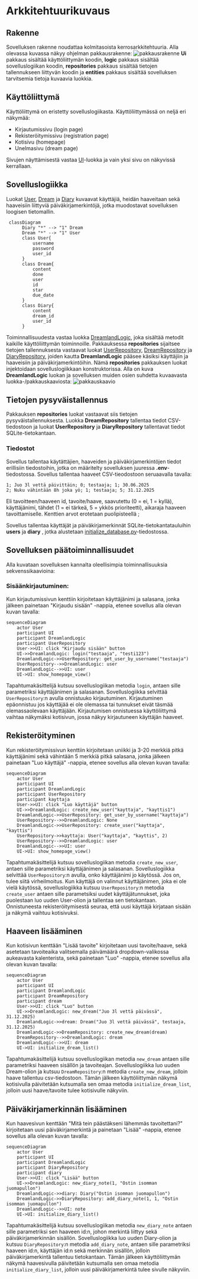 # Arkkitehtuurikuvaus
## Rakenne
Sovelluksen rakenne noudattaa kolmitasoista kerrosarkkitehtuuria. Alla olevassa kuvassa näkyy ohjelman pakkausrakenne:
![pakkausrakenne](https://github.com/user-attachments/assets/13a25ae5-055c-4cad-a697-4402c6c7aa21)
__Ui__ pakkaus sisältää käyttöliittymän koodin, __logic__ pakkaus sisältää sovelluslogiikan koodin, __repositories__ pakkaus sisältää tietojen tallennukseen liittyvän koodin ja __entities__ pakkaus sisältää sovelluksen tarvitsemia tietoja kuvaavia luokkia.

## Käyttöliittymä
Käyttöliittymä on eristetty sovelluslogiikasta.
Käyttöliittymässä on neljä eri näkymää:
- Kirjautumissivu (login page)
- Rekisteröitymissivu (registration page)
- Kotisivu (homepage)
- Unelmasivu (dream page)

Sivujen näyttämisestä vastaa [UI](https://github.com/aadnw/ot-harjoitustyo/blob/master/src/ui/ui.py)-luokka ja vain yksi sivu on näkyvissä kerrallaan.

## Sovelluslogiikka
Luokat [User](https://github.com/aadnw/ot-harjoitustyo/blob/master/src/entities/user.py), [Dream](https://github.com/aadnw/ot-harjoitustyo/blob/master/src/entities/dream.py) ja [Diary](https://github.com/aadnw/ot-harjoitustyo/blob/master/src/entities/diary.py) kuvaavat käyttäjiä, heidän haaveitaan sekä haaveisiin liittyviä päiväkirjamerkintöjä, jotka muodostavat sovelluksen loogisen tietomallin.

```mermaid
 classDiagram
      Diary "*" --> "1" Dream
      Dream "*" --> "1" User
      class User{
          username
          password
          user_id
      }
      class Dream{
          content
          done
          user
          id
          star
          due_date
      }
      class Diary{
          content
          dream_id
          user_id
      }
```

Toiminnallisuudesta vastaa luokka [DreamlandLogic](https://github.com/aadnw/ot-harjoitustyo/blob/master/src/logic/dreamland_logic.py), joka sisältää metodit kaikille käyttöliittymän toiminnoille. Pakkauksessa __repositories__ sijaitsee tietojen tallennuksesta vastaavat luokat [UserRepository](https://github.com/aadnw/ot-harjoitustyo/blob/master/src/repositories/user_repository.py), [DreamRepository](https://github.com/aadnw/ot-harjoitustyo/blob/master/src/repositories/dream_repository.py) ja [DiaryRepository](https://github.com/aadnw/ot-harjoitustyo/blob/master/src/repositories/diary_repository.py), joiden kautta __DreamlandLogic__ pääsee käsiksi käyttäjiin ja haaveisiin ja päiväkirjamerkintöihin. Nämä __repositories__ pakkauksen luokat injektoidaan sovelluslogiikkaan konstruktorissa. 
Alla on kuva __DreamlandLogic__ luokan ja sovelluksen muiden osien suhdetta kuvaavasta luokka-/pakkauskaaviosta:
![pakkauskaavio](https://github.com/user-attachments/assets/7a935a68-b423-4252-9318-23337b69b91c)

## Tietojen pysyväistallennus
Pakkauksen __repositories__ luokat vastaavat siis tietojen pysyväistallennuksesta. Luokka __DreamRepository__ tallentaa tiedot CSV-tiedostoon ja luokat __UserRepository__ ja __DiaryRepository__ tallentavat tiedot SQLite-tietokantaan. 

### Tiedostot
Sovellus tallentaa käytättäjien, haaveiden ja päiväkirjamerkintöjen tiedot erillisiin tiedostoihin, jotka on määritelty sovelluksen juuressa __.env__-tiedostossa.
Sovellus tallentaa haaveet CSV-tieodostoon seruaavalla tavalla:
```
1; Juo 3l vettä päivittäin; 0; testaaja; 1; 30.06.2025
2; Nuku vähintään 8h joka yö; 1; testaaja; 5; 31.12.2025
```
Eli tavoitteen/haaveen id, tavoite/haave, saavutettu (0 = ei, 1 = kyllä), käyttäjänimi, tähdet (1 = ei tärkeä, 5 = ykkös prioriteetti), aikaraja haaveen tavoittamiselle. Kenttien arvot erotetaan puolipisteellä ;

Sovellus tallentaa käyttäjät ja päiväkirjamerkinnät SQLite-tietokantatauluihin __users__ ja __diary__ , jotka alustetaan [initialize_database.py](https://github.com/aadnw/ot-harjoitustyo/blob/master/src/initalize_database.py)-tiedostossa.

## Sovelluksen päätoiminnallisuudet
Alla kuvataan sovelluksen kannalta oleellisimpia toiminnallisuuksia sekvenssikaavioina:

### Sisäänkirjautuminen:
Kun kirjautumissivun kenttiin kirjoitetaan käyttäjänimi ja salasana, jonka jälkeen painetaan "Kirjaudu sisään" -nappia, etenee sovellus alla olevan kuvan tavalla:
```mermaid
sequenceDiagram
    actor User
    participant UI
    participant DreamlandLogic
    participant UserRepository
    User->>UI: click "Kirjaudu sisään" button
    UI->>DreamlandLogic: login("testaaja", "testi123")
    DreamlandLogic->>UserRepository: get_user_by_username("testaaja")
    UserRepository-->>DreamlandLogic: user
    DreamlandLogic-->>UI: user
    UI->UI: show_homepage_view()
```
Tapahtumakäsittelijä kutsuu sovelluslogiikan metodia `login`, antaen sille parametriksi käyttäjänimen ja salasanan. Sovelluslogiikka selvittää `UserRepository`:n avulla onnistuuko kirjautuminen. Kirjautuminen epäonnistuu jos käyttäjää ei ole olemassa tai tunnukset eivät täsmää olemassaolevaan käyttäjään. Kirjautumisen onnistuessa käyttöliittymä vaihtaa näkymäksi kotisivun, jossa näkyy kirjautuneen käyttäjän haaveet.

## Rekisteröityminen
Kun rekisteröitymissivun kenttiin kirjoitetaan uniikki ja 3-20 merkkiä pitkä käyttäjänimi sekä vähintään 5 merkkiä pitkä salasana, jonka jälkeen painetaan "Luo käyttäjä" -nappia, etenee sovellus alla olevan kuvan tavalla:
```mermaid
sequenceDiagram
    actor User
    participant UI
    participant DreamlandLogic
    participant UserRepository
    participant kayttaja
    User->>UI: click "Luo käyttäjä" button
    UI->>DreamlandLogic: create_new_user("kayttaja", "kayttis1")
    DreamlandLogic->>UserRepository: get_user_by_username("kayttaja")
    UserRepository-->>DreamlandLogic: None
    DreamlandLogic->>UserRepository: create_user("kayttaja", "kayttis")
    UserRepository->>kayttaja: User("kayttaja", "kayttis", 2)
    UserRepository-->>DreamlandLogic: user
    DreamlandLogic-->>UI: user
    UI->UI: show_homepage_view()
```
Tapahtumakäsittelijä kutsuu sovelluslogiikan metodia `create_new_user`, antaen sille parametriksi käyttäjänimen ja salasanan. Sovelluslogiikka selvittää `UserRepository`:n avulla, onko käyttäjänimi jo käytössä. Jos on, tulee siitä virheilmoitus. Kun käyttäjä on valinnut käyttäjänimen, joka ei ole vielä käytössä, sovelluslogiikka kutsuu `UserRepository`:n metodia `create_user` antaen sille parametsiksi uudet käyttäjätunnukset, joka puolestaan luo uuden User-olion ja tallentaa sen tietokantaan. Onnistuneesta rekisteröitymisestä seuraa, että uusi käyttäjä kirjataan sisään ja näkymä vaihtuu kotisivuksi.
    
## Haaveen lisääminen
Kun kotisivun kenttään "Lisää tavoite" kirjoitetaan uusi tavoite/haave, sekä asetetaan tavoiteaika valitsemalla päivämäärä dropdown-valikossa aukeavasta kalenterista, sekä painetaan "Luo" -nappia, etenee sovellus alla olevan kuvan tavalla:
```mermaid
sequenceDiagram
    actor User
    participant UI
    participant DreamlandLogic
    participant DreamRepository
    participant dream
    User->>UI: click "Luo" button
    UI->>DreamlandLogic: new_dream("Juo 3l vettä päivässä", 31.12.2025)
    DreamlandLogic->>dream: Dream("Juo 3l vettä päivässä", testaaja, 31.12.2025)
    DreamlandLogic->>DreamRepository: create_new_dream(dream)
    DreamRepository-->>DreamlandLogic: dream
    DreamlandLogic-->>UI: dream
    UI->UI: initialize_dream_list()
```
Tapahtumakäsittelijä kutsuu sovelluslogiikan metodia `new_dream` antaen sille parametriksi haaveen sisällön ja tavoiteajan. Sovelluslogiikka luo uuden Dream-olion ja kutsuu `DreamRepository`:n metodia `create_new_dream`, jolloin haave tallentuu csv-tiedostoon. Tämän jälkeen käyttöliittymän näkymä kotisivulla päivitetään kutsumalla sen omaa metodia `initialize_dream_list`, jolloin uusi haave/tavoite tulee kotisivulle näkyviin.

## Päiväkirjamerkinnän lisääminen
Kun haavesivun kenttään "Mitä tein päästäkseni lähemmäs tavoitettani?" kirjoitetaan uusi päiväkirjamerkintä ja painetaan "Lisää" -nappia, etenee sovellus alla olevan kuvan tavalla:
```mermaid
sequenceDiagram
    actor User
    participant UI
    participant DreamlandLogic
    participant DiaryRepository
    participant diary
    User->>UI: click "Lisää" button
    UI->>DreamlandLogic: new_diary_note(1, "Ostin isomman juomapullon")
    DreamlandLogic->>diary: Diary("Ostin isomman juomapullon")
    DreamlandLogic->>DiaryRepository: add_diary_note(1, 1, "Ostin isomman juomapullon")
    DreamlandLogic-->>UI: note
    UI->UI: initialize_diary_list()
```
Tapahtumakäsittelijä kutsuu sovelluslogiikan metodia `new_diary_note` antaen sille parametriksi sen haaveen id:n, johon merkintä liittyy sekä päiväkirjamerkinnän sisällön. Sovelluslogiikka luo uuden Diary-olion ja kutsuu `DiaryRepository`:n metodia `add_diary_note`, antaen sille parametriksi haaveen id:n, käyttäjän id:n sekä merkinnän sisällön, jolloin päiväkirjamerkintä tallentuu tietokantaan. Tämän jälkeen käyttöliittymän näkymä haavesivulla päivitetään kutsumalla sen omaa metodia `initialize_diary_list`, jolloin uusi päiväkirjamerkintä tulee sivulle näkyviin.
